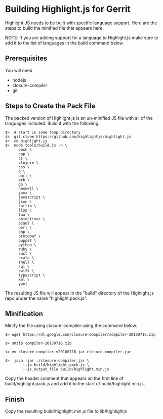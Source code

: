 # Building Highlight.js for Gerrit

Highlight JS needs to be built with specific language support. Here are the
steps to build the minified file that appears here.

NOTE: If you are adding support for a language to Highlight.js make sure to add
it to the list of languages in the build command below.

## Prerequisites

You will need:

* nodejs
* closure-compiler
* git

## Steps to Create the Pack File

The packed version of Highlight.js is an un-minified JS file with all of the
languages included. Build it with the following:

    $>  # start in some temp directory
    $>  git clone https://github.com/highlightjs/highlight.js
    $>  cd highlight.js
    $>  node tools/build.js -n \
          bash \
          cpp \
          cs \
          clojure \
          css \
          d \
          dart \
          erb \
          go \
          haskell \
          java \
          javascript \
          json \
          kotlin \
          lisp \
          lua \
          objectivec \
          ocaml \
          perl \
          php \
          protobuf \
          puppet \
          python \
          ruby \
          rust \
          scala \
          shell \
          sql \
          swift \
          typescript \
          xml \
          yaml

The resulting JS file will appear in the "build" directory of the Highlight.js
repo under the name "highlight.pack.js".

## Minification

Minify the file using closure-compiler using the command below.

    $> wget https://dl.google.com/closure-compiler/compiler-20180716.zip

    $> unzip compiler-20180716.zip

    $> mv closure-compiler-v20180716.jar closure-compiler.jar

    $>  java -jar ./closure-compiler.jar \
            --js build/highlight.pack.js \
            --js_output_file build/highlight.min.js

Copy the header comment that appears on the first line of
build/highlight.pack.js and add it to the start of build/highlight.min.js.

## Finish

Copy the resulting build/highlight.min.js file to lib/highlightjs
